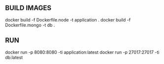 BUILD IMAGES
--------------
docker build -f Dockerfile.node -t application .
docker build -f Dockerfile.mongo -t db .

RUN
--------------
docker run -p 8080:8080 -ti application:latest
docker run -p 27017:27017 -ti db:latest
